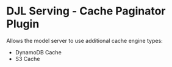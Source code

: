 # DJL Serving - Cache Paginator Plugin

Allows the model server to use additional cache engine types:

- DynamoDB Cache
- S3 Cache
